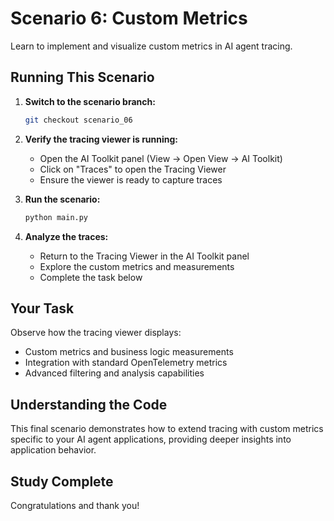 # Scenario 6: Custom Metrics

Learn to implement and visualize custom metrics in AI agent tracing.

## Running This Scenario

1. **Switch to the scenario branch:**
   ```bash
   git checkout scenario_06
   ```

2. **Verify the tracing viewer is running:**
   - Open the AI Toolkit panel (View → Open View → AI Toolkit)
   - Click on "Traces" to open the Tracing Viewer
   - Ensure the viewer is ready to capture traces

3. **Run the scenario:**
   ```bash
   python main.py
   ```

4. **Analyze the traces:**
   - Return to the Tracing Viewer in the AI Toolkit panel
   - Explore the custom metrics and measurements
   - Complete the task below

## Your Task

Observe how the tracing viewer displays:
- Custom metrics and business logic measurements
- Integration with standard OpenTelemetry metrics
- Advanced filtering and analysis capabilities

## Understanding the Code

This final scenario demonstrates how to extend tracing with custom metrics specific to your AI agent applications, providing deeper insights into application behavior.

## Study Complete

Congratulations and thank you!